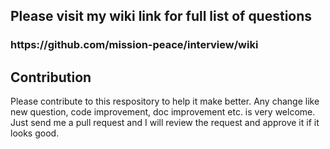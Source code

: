 
<h2>Please visit my wiki link for full list of questions</h3>
<h3>https://github.com/mission-peace/interview/wiki</h3>

<h2> Contribution </h2>
Please contribute to this respository to help it make better. Any change like new question, code improvement, doc improvement etc. is very welcome. Just send me a pull request and I will review the request and approve it if it looks good. 
